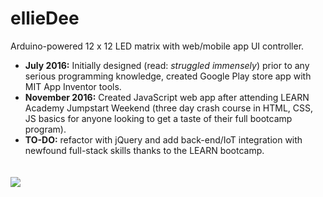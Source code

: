 # ellieDee
Arduino-powered 12 x 12 LED matrix with web/mobile app UI controller.<br>

<ul>
  <li>
  <strong>July 2016:</strong> Initially designed (read: <em>struggled immensely</em>) prior to any serious programming knowledge, created Google Play store app with MIT App Inventor tools.
  </li>
  <li>
    <strong>November 2016:</strong> Created JavaScript web app after attending LEARN Academy Jumpstart Weekend (three day crash course in HTML, CSS, JS basics for anyone looking to get a taste of their full bootcamp program).
  </li>
  <li>
    <strong>TO-DO:</strong> refactor with jQuery and add back-end/IoT integration with newfound full-stack skills thanks to the LEARN bootcamp.
  </li>
</ul>

<img src="resources/images/ellieDee.jpg" style="margin: 20px auto"/>
